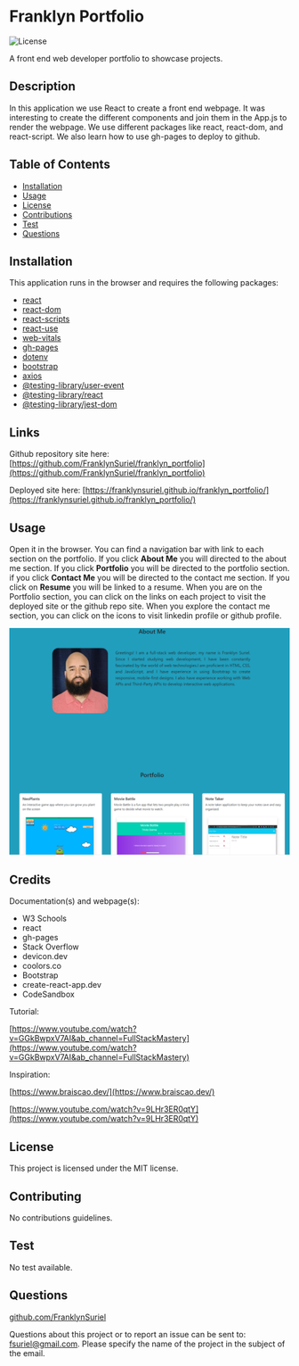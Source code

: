 # Franklyn Portfolio

![License](https://img.shields.io/badge/license-MIT-green)

A front end web developer portfolio to showcase projects.

## Description

In this application we use React to create a front end webpage. It was interesting to create the different components and join them in the App.js to render the webpage. We use different packages like react, react-dom, and react-script. We also learn how to use gh-pages to deploy to github.

## Table of Contents

  - [Installation](#Installation)
  - [Usage](#Usage)
  - [License](#License)
  - [Contributions](#Contributions)
  - [Test](#Test)
  - [Questions](#Questions)

## Installation

This application runs in the browser and requires the following packages:
- [react](https://www.npmjs.com/package/react)
- [react-dom](https://www.npmjs.com/package/react-dom)
- [react-scripts](https://www.npmjs.com/package/react-scripts)
- [react-use](https://www.npmjs.com/package/react-use)
- [web-vitals](https://www.npmjs.com/package/web-vitals)
- [gh-pages](https://www.npmjs.com/package/gh-pages)
- [dotenv](https://www.npmjs.com/package/dotenv)
- [bootstrap](https://www.npmjs.com/package/bootstrap)
- [axios](https://www.npmjs.com/package/axios)
- [@testing-library/user-event](https://www.npmjs.com/package/@testing-library/user-event)
- [@testing-library/react](https://www.npmjs.com/package/@testing-library/react)
- [@testing-library/jest-dom](https://www.npmjs.com/package/@testing-library/jest-dom)


## Links

Github repository site here: [https://github.com/FranklynSuriel/franklyn_portfolio](https://github.com/FranklynSuriel/franklyn_portfolio)

Deployed site here: [https://franklynsuriel.github.io/franklyn_portfolio/](https://franklynsuriel.github.io/franklyn_portfolio/)

## Usage

Open it in the browser. You can find a navigation bar with link to each section on the portfolio. If you click **About Me** you will directed to the about me section. If you click **Portfolio** you will be directed to the portfolio section. if you click **Contact Me** you will be directed to the contact me section. If you click on **Resume** you will be linked to a resume. When you are on the Portfolio section, you can click on the links on each project to visit the deployed site or the github repo site. When you explore the contact me section, you can click on the icons to visit linkedin profile or github profile.

![Portfolio_React](./src/components/pictures/Portfolio_React.png)

## Credits

Documentation(s) and webpage(s):

- W3 Schools
- react
- gh-pages
- Stack Overflow
- devicon.dev
- coolors.co
- Bootstrap
- create-react-app.dev
- CodeSandbox

Tutorial:

[https://www.youtube.com/watch?v=GGkBwpxV7AI&ab_channel=FullStackMastery](https://www.youtube.com/watch?v=GGkBwpxV7AI&ab_channel=FullStackMastery)

Inspiration:

[https://www.braiscao.dev/](https://www.braiscao.dev/)

[https://www.youtube.com/watch?v=9LHr3ER0qtY](https://www.youtube.com/watch?v=9LHr3ER0qtY)

## License

This project is licensed under the MIT license.

## Contributing

No contributions guidelines.

## Test

No test available.

## Questions

[github.com/FranklynSuriel](https://github.com/FranklynSuriel)

Questions about this project or to report an issue can be sent to:
fsuriel@gmail.com. Please specify the name of the project in the subject of the email.
